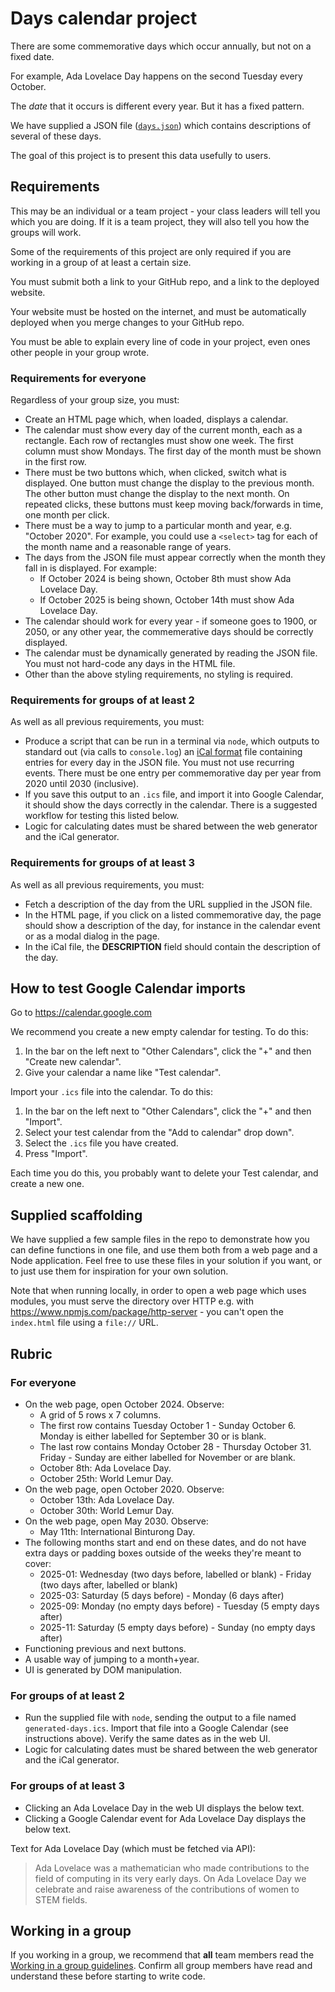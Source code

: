 # Days calendar project

There are some commemorative days which occur annually, but not on a fixed date.

For example, Ada Lovelace Day happens on the second Tuesday every October.

The _date_ that it occurs is different every year. But it has a fixed pattern.

We have supplied a JSON file ([`days.json`](./days.json)) which contains descriptions of several of these days.

The goal of this project is to present this data usefully to users.

## Requirements

This may be an individual or a team project - your class leaders will tell you which you are doing. If it is a team project, they will also tell you how the groups will work.

Some of the requirements of this project are only required if you are working in a group of at least a certain size.

You must submit both a link to your GitHub repo, and a link to the deployed website.

Your website must be hosted on the internet, and must be automatically deployed when you merge changes to your GitHub repo.

You must be able to explain every line of code in your project, even ones other people in your group wrote.

### Requirements for everyone

Regardless of your group size, you must:

* Create an HTML page which, when loaded, displays a calendar.
* The calendar must show every day of the current month, each as a rectangle. Each row of rectangles must show one week. The first column must show Mondays. The first day of the month must be shown in the first row.
* There must be two buttons which, when clicked, switch what is displayed. One button must change the display to the previous month. The other button must change the display to the next month. On repeated clicks, these buttons must keep moving back/forwards in time, one month per click.
* There must be a way to jump to a particular month and year, e.g. "October 2020". For example, you could use a `<select>` tag for each of the month name and a reasonable range of years.
* The days from the JSON file must appear correctly when the month they fall in is displayed. For example:
  * If October 2024 is being shown, October 8th must show Ada Lovelace Day.
  * If October 2025 is being shown, October 14th must show Ada Lovelace Day.
* The calendar should work for every year - if someone goes to 1900, or 2050, or any other year, the commemerative days should be correctly displayed.
* The calendar must be dynamically generated by reading the JSON file. You must not hard-code any days in the HTML file.
* Other than the above styling requirements, no styling is required.

### Requirements for groups of at least 2

As well as all previous requirements, you must:

* Produce a script that can be run in a terminal via `node`, which outputs to standard out (via calls to `console.log`) an [iCal format](https://icalendar.org/) file containing entries for every day in the JSON file. You must not use recurring events. There must be one entry per commemorative day per year from 2020 until 2030 (inclusive).
* If you save this output to an `.ics` file, and import it into Google Calendar, it should show the days correctly in the calendar. There is a suggested workflow for testing this listed below.
* Logic for calculating dates must be shared between the web generator and the iCal generator.

### Requirements for groups of at least 3

As well as all previous requirements, you must:
* Fetch a description of the day from the URL supplied in the JSON file.
* In the HTML page, if you click on a listed commemorative day, the page should show a description of the day, for instance in the calendar event or as a modal dialog in the page.
* In the iCal file, the **DESCRIPTION** field should contain the description of the day.

## How to test Google Calendar imports

Go to https://calendar.google.com

We recommend you create a new empty calendar for testing. To do this:
1. In the bar on the left next to "Other Calendars", click the "+" and then "Create new calendar".
2. Give your calendar a name like "Test calendar".

Import your `.ics` file into the calendar. To do this:
1. In the bar on the left next to "Other Calendars", click the "+" and then "Import".
2. Select your test calendar from the "Add to calendar" drop down".
3. Select the `.ics` file you have created.
4. Press "Import".

Each time you do this, you probably want to delete your Test calendar, and create a new one.

## Supplied scaffolding

We have supplied a few sample files in the repo to demonstrate how you can define functions in one file, and use them both from a web page and a Node application. Feel free to use these files in your solution if you want, or to just use them for inspiration for your own solution.

Note that when running locally, in order to open a web page which uses modules, you must serve the directory over HTTP e.g. with https://www.npmjs.com/package/http-server - you can't open the `index.html` file using a `file://` URL.

## Rubric

### For everyone

* On the web page, open October 2024. Observe:
  * A grid of 5 rows x 7 columns.
  * The first row contains Tuesday October 1 - Sunday October 6. Monday is either labelled for September 30 or is blank.
  * The last row contains Monday October 28 - Thursday October 31. Friday - Sunday are either labelled for November or are blank.
  * October 8th: Ada Lovelace Day.
  * October 25th: World Lemur Day.
* On the web page, open October 2020. Observe:
  * October 13th: Ada Lovelace Day.
  * October 30th: World Lemur Day.
* On the web page, open May 2030. Observe:
  * May 11th: International Binturong Day.
* The following months start and end on these dates, and do not have extra days or padding boxes outside of the weeks they're meant to cover:
  * 2025-01: Wednesday (two days before, labelled or blank) - Friday (two days after, labelled or blank)
  * 2025-03: Saturday (5 days before) - Monday (6 days after)
  * 2025-09: Monday (no empty days before) - Tuesday (5 empty days after)
  * 2025-11: Saturday (5 empty days before) - Sunday (no empty days after)
* Functioning previous and next buttons.
* A usable way of jumping to a month+year.
* UI is generated by DOM manipulation.

### For groups of at least 2

* Run the supplied file with `node`, sending the output to a file named `generated-days.ics`. Import that file into a Google Calendar (see instructions above). Verify the same dates as in the web UI.
* Logic for calculating dates must be shared between the web generator and the iCal generator.

### For groups of at least 3

* Clicking an Ada Lovelace Day in the web UI displays the below text.
* Clicking a Google Calendar event for Ada Lovelace Day displays the below text.

Text for Ada Lovelace Day (which must be fetched via API):

> Ada Lovelace was a mathematician who made contributions to the field of computing in its very early days. On Ada Lovelace Day we celebrate and raise awareness of the contributions of women to STEM fields.

## Working in a group

If you working in a group, we recommend that **all** team members read the [Working in a group guidelines](https://github.com/CodeYourFuture/The-Piscine/blob/main/working-in-a-group.md). Confirm all group members have read and understand these before starting to write code.
